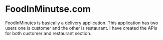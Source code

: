 # FoodInMinutse.com
FoodInMinutes is basically a delivery application. This application has two users one is customer and the other is restaurant. I have created the APIs for both customer and restaurant section.

